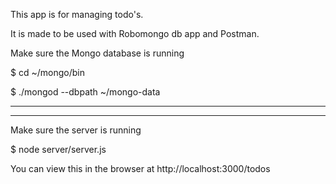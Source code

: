 This app is for managing todo's.

It is made to be used with Robomongo db app and Postman.

Make sure the Mongo database is running

$ cd ~/mongo/bin

$ ./mongod --dbpath ~/mongo-data

---
---

Make sure the server is running

$ node server/server.js

You can view this in the browser at http://localhost:3000/todos

